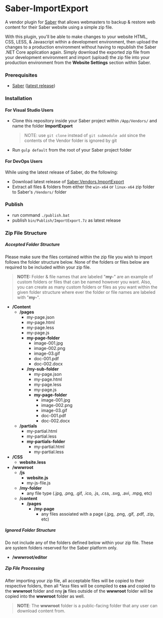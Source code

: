 # Saber-ImportExport
A vendor plugin for [Saber](https://saber.datasilk.io) that allows webmasters to backup & restore web content for their Saber website using a simple zip file. 

With this plugin, you'll be able to make changes to your website HTML, CSS, LESS, & Javascript within a development environment, then upload the changes to a production environment without having to republish the Saber .NET Core application again. Simply download the exported zip file from your development environment and import (upload) the zip file into your production environment from the **Website Settings** section within Saber.

### Prerequisites
* [Saber](https://saber.datasilk.io) ([latest release](https://github.com/Datasilk/Saber/releases))

### Installation
#### For Visual Studio Users
* Clone this repository inside your Saber project within `/App/Vendors/` and name the folder **ImportExport**
	> NOTE: use `git clone` instead of `git submodule add` since the contents of the Vendor folder is ignored by git
* Run `gulp default` from the root of your Saber project folder

#### For DevOps Users
While using the latest release of Saber, do the following:
* Download latest release of [Saber.Vendors.ImportExport](https://github.com/Datasilk/Saber-ImportExport/releases)
* Extract all files & folders from either the `win-x64` or `linux-x64` zip folder to Saber's `/Vendors/` folder

### Publish
* run command `./publish.bat`
* publish `bin/Publish/ImportExport.7z` as latest release

### Zip File Structure
##### Accepted Folder Structure
Please make sure the files contained within the zip file you wish to import follows the folder structure below. None of the folders or files below are required to be included within your zip file.

> **NOTE:** Folder & file names that are labeled "**my-**" are an example of custom folders or files that can be named however you want. Also, you can create as many custom folders or files as you want within the given folder structure where ever the folder or file names are labeled with "**my-**".

* **/Content**
  * **/pages**
    * my-page.json
    * my-page.html
    * my-page.less
    * my-page.js
    * **my-page-folder**
      * image-001.jpg
      * image-002.png
      * image-03.gif
      * doc-001.pdf
      * doc-002.docx
    * **/my-sub-folder**
      * my-page.json
      * my-page.html
      * my-page.less
      * my-page.js
      * **my-page-folder**
        * image-001.jpg
        * image-002.png
        * image-03.gif
        * doc-001.pdf
        * doc-002.docx
  * **/partials**
    * my-partial.html
    * my-partial.less
    * **my-partials-folder**
      * my-partial.html
      * my-partial.less
* **/CSS**
  * **website.less**
* **/wwwroot**
  * **/js**
    * **website.js**
    * my-js-file.js
  * **/my-folder**
    * any file type (.jpg, .png, .gif, .ico, .js, .css, .svg, .avi, .mpg, etc)
  * **/content**
    * **/pages**
      * **/my-page**
        * any files assoiated with a page  (.jpg, .png, .gif, .pdf, .zip, etc)

##### Ignored Folder Structure
Do not include any of the folders defined below within your zip file. These are system folders reserved for the Saber platform only.
* **/wwwroot/editor**

##### Zip File Processing
After importing your zip file, all acceptable files will be copied to their respective folders, then all **less* files will be compiled to **css** and copied to the **wwwroot** folder and nny **js** files outside of the **wwwroot** folder will be copied into the **wwwroot** folder as well.

> **NOTE**: The **wwwroot** folder is a public-facing folder that any user can download content from.